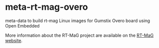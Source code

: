 meta-rt-mag-overo
=================

meta-data to build rt-mag Linux images for Gumstix Overo board using Open Embedded

More information about the RT-MaG project are available on the <a href=http://www.gipsa-lab.fr/projet/RT-MaG/> RT-MaG website</a>.
